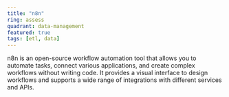 ```yaml
---
title: "n8n"
ring: assess
quadrant: data-management
featured: true
tags: [etl, data]
---
```


n8n is an open-source workflow automation tool that allows you to automate tasks, connect various applications, and create complex workflows without writing code. It provides a visual interface to design workflows and supports a wide range of integrations with different services and APIs.
